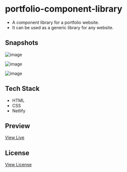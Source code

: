 # portfolio-component-library

* A component library for a portfolio website. 
* It can be used as a generic library for any website.

## Snapshots

![image](https://user-images.githubusercontent.com/27736288/208904729-603f2617-1da4-46b9-90ea-a97c394a3eab.png)

![image](https://user-images.githubusercontent.com/27736288/208904806-d51e9080-1420-4474-acf0-d4a4d8f32cd2.png)

![image](https://user-images.githubusercontent.com/27736288/208904848-32db5a0d-6d19-49b3-860b-31a6a006d20c.png)

 
## Tech Stack

* HTML
* CSS
* Netlify

## Preview

[View Live](https://gautam-bm-portfolio-component-library.netlify.app/)

## License

[View License](https://github.com/gautam-balamurali/portfolio-component-library/blob/main/LICENSE.md)
